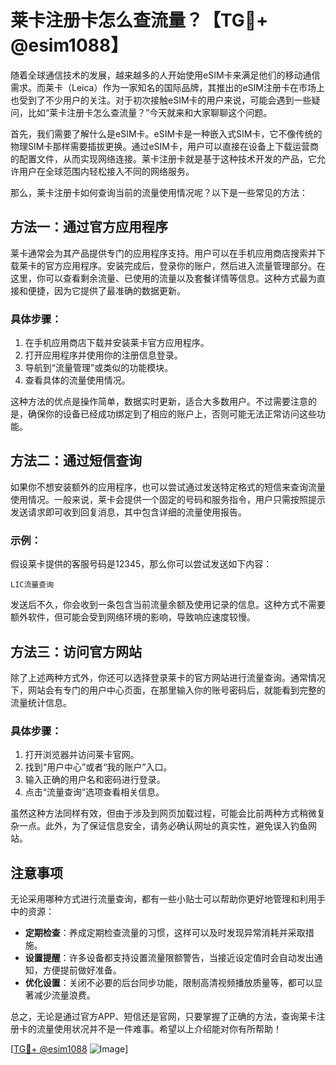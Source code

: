 # 莱卡注册卡怎么查流量？【TG💪+ @esim1088】

随着全球通信技术的发展，越来越多的人开始使用eSIM卡来满足他们的移动通信需求。而莱卡（Leica）作为一家知名的国际品牌，其推出的eSIM注册卡在市场上也受到了不少用户的关注。对于初次接触eSIM卡的用户来说，可能会遇到一些疑问，比如“莱卡注册卡怎么查流量？”今天就来和大家聊聊这个问题。

首先，我们需要了解什么是eSIM卡。eSIM卡是一种嵌入式SIM卡，它不像传统的物理SIM卡那样需要插拔更换。通过eSIM卡，用户可以直接在设备上下载运营商的配置文件，从而实现网络连接。莱卡注册卡就是基于这种技术开发的产品，它允许用户在全球范围内轻松接入不同的网络服务。

那么，莱卡注册卡如何查询当前的流量使用情况呢？以下是一些常见的方法：

## 方法一：通过官方应用程序

莱卡通常会为其产品提供专门的应用程序支持。用户可以在手机应用商店搜索并下载莱卡的官方应用程序。安装完成后，登录你的账户，然后进入流量管理部分。在这里，你可以查看剩余流量、已使用的流量以及套餐详情等信息。这种方式最为直接和便捷，因为它提供了最准确的数据更新。

### 具体步骤：
1. 在手机应用商店下载并安装莱卡官方应用程序。
2. 打开应用程序并使用你的注册信息登录。
3. 导航到“流量管理”或类似的功能模块。
4. 查看具体的流量使用情况。

这种方法的优点是操作简单，数据实时更新，适合大多数用户。不过需要注意的是，确保你的设备已经成功绑定到了相应的账户上，否则可能无法正常访问这些功能。

## 方法二：通过短信查询

如果你不想安装额外的应用程序，也可以尝试通过发送特定格式的短信来查询流量使用情况。一般来说，莱卡会提供一个固定的号码和服务指令，用户只需按照提示发送请求即可收到回复消息，其中包含详细的流量使用报告。

### 示例：
假设莱卡提供的客服号码是12345，那么你可以尝试发送如下内容：
```
LIC流量查询
```
发送后不久，你会收到一条包含当前流量余额及使用记录的信息。这种方式不需要额外软件，但可能会受到网络环境的影响，导致响应速度较慢。

## 方法三：访问官方网站

除了上述两种方式外，你还可以选择登录莱卡的官方网站进行流量查询。通常情况下，网站会有专门的用户中心页面，在那里输入你的账号密码后，就能看到完整的流量统计信息。

### 具体步骤：
1. 打开浏览器并访问莱卡官网。
2. 找到“用户中心”或者“我的账户”入口。
3. 输入正确的用户名和密码进行登录。
4. 点击“流量查询”选项查看相关信息。

虽然这种方法同样有效，但由于涉及到网页加载过程，可能会比前两种方式稍微复杂一点。此外，为了保证信息安全，请务必确认网址的真实性，避免误入钓鱼网站。

## 注意事项

无论采用哪种方式进行流量查询，都有一些小贴士可以帮助你更好地管理和利用手中的资源：

- **定期检查**：养成定期检查流量的习惯，这样可以及时发现异常消耗并采取措施。
- **设置提醒**：许多设备都支持设置流量限额警告，当接近设定值时会自动发出通知，方便提前做好准备。
- **优化设置**：关闭不必要的后台同步功能，限制高清视频播放质量等，都可以显著减少流量浪费。

总之，无论是通过官方APP、短信还是官网，只要掌握了正确的方法，查询莱卡注册卡的流量使用状况并不是一件难事。希望以上介绍能对你有所帮助！

[[TG💪+ @esim1088](https://t.me/s/esim1088) ![Image](https://i.postimg.cc/4NQfJmqS/Snipaste-2025-05-13-00-14-12.png)]